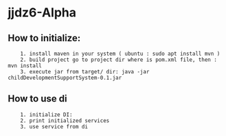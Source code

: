 # jjdz6-Alpha

## How to initialize:

        1. install maven in your system ( ubuntu : sudo apt install mvn )
        2. build project go to project dir where is pom.xml file, then : mvn install
        3. execute jar from target/ dir: java -jar childDevelopmentSupportSystem-0.1.jar

## How to use di
        1. initialize DI: 
        2. print initialized services
        3. use service from di